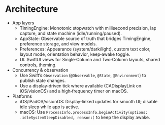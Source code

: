 # Architecture

- App layers
  - TimingEngine: Monotonic stopwatch with millisecond precision, lap capture, and state machine (idle/running/paused).
  - AppState: Observable source of truth that bridges TimingEngine, preference storage, and view models.
  - Preferences: Appearance (system/dark/light), custom text color, layout mode, orientation behavior, keep‑awake toggle.
  - UI: SwiftUI views for Single‑Column and Two‑Column layouts, shared controls, theming.
- Concurrency & observation
  - Use Swift’s `Observation` (`@Observable`, `@State`, `@Environment`) to publish state changes.
  - Use a display‑driven tick where available (CADisplayLink on iOS/visionOS) and a high‑frequency timer on macOS.
- Platforms
  - iOS/iPadOS/visionOS: Display‑linked updates for smooth UI; disable idle sleep while app is active.
  - macOS: Use `ProcessInfo.processInfo.beginActivity(options: .idleSystemSleepDisabled, reason:)` to keep the display awake.

